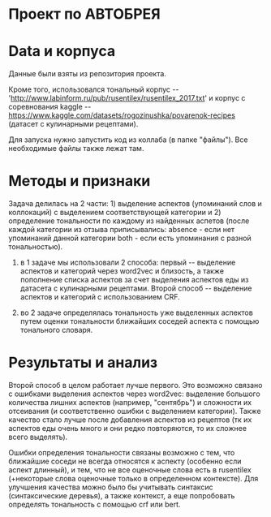 # Проект по АВТОБРЕЯ

# Data и корпуса

Данные были взяты из репозитория проекта.

Кроме того, использовался тональный корпус -- 'http://www.labinform.ru/pub/rusentilex/rusentilex_2017.txt' и корпус с соревнования kaggle -- https://www.kaggle.com/datasets/rogozinushka/povarenok-recipes (датасет с кулинарными рецептами).

Для запуска нужно запустить код из коллаба (в папке "файлы"). Все необходимые файлы также лежат там.

# Методы и признаки

Задача делилась на 2 части: 1) выделение аспектов (упоминаний слов и коллокаций) с выделением соответствующей категории и 2) определение тональности по каждому из найденных аспетов (после каждой категории из отзыва приписывались: absence - если нет упоминаний данной категории
both - если есть упоминания с разной тональностью).

1) в 1 задаче мы использовали 2 способа: первый -- выделение аспектов и категорий через word2vec и близость, а также пополнение списка аспектов за счет выделения аспектов еды из датасета с кулинарными рецептами. Второй способ -- выделение аспектов и категорий с использованием CRF.

2) во 2 задаче определялась тональность уже выделенных аспектов путем оценки тональности ближайших соседей аспекта с помощью тонального словаря.

# Результаты и анализ

Второй способ в целом работает лучше первого. Это возможно связано с ошибками выделения аспектов через word2vec: выделение большого количества лишних аспектов (например, "сентябрь") и сложности их отсеивания (и соответственно ошибки с выделением категории). Также качество стало лучше после добавления аспектов из рецептов (тк их аспектов еды очень много и они редко повторяются, то их сложнее всего выделять). 

Ошибки определения тональности связаны возможно с тем, что ближайшие соседи не всегда относятся к аспекту (особенно если аспект длинный), и тем, что не все оценочные слова есть в rusentilex (+некоторые слова оценочные только в определенном контексте). Для улучшения качества можно было бы учитывать синтаксис (синтаксические деревья), а также контекст, а еще попробовать определять тональность с помощью crf или bert.


